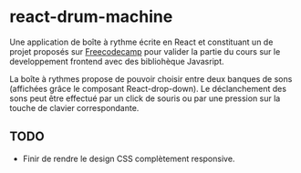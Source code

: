 <!--
# react-drum-machine

A little drum machine written in React and created as part of the [Freecodecamp](https://www.freecodecamp.org/learn/front-end-development-libraries/) front-end development curriculum.
it is fonctionnal, the sounds can be played with a mouse click or a button pression. The design is not finished, I didn't make it fully responsive.
Also, for this app, I used a React component to display the two different sound banks in a drop-down list.
-->

# react-drum-machine

Une application de boîte à rythme écrite en React et constituant un de projet proposés sur [Freecodecamp](https://www.freecodecamp.org/learn/front-end-development-libraries/) pour valider la partie du cours sur le developpement frontend avec des bibliohèque Javasript.

La boîte à rythmes propose de pouvoir choisir entre deux banques de sons (affichées grâce le composant React-drop-down).
Le déclanchement des sons peut être effectué par un click de souris ou par une pression sur la touche de clavier correspondante.

## TODO

- Finir de rendre le design CSS complètement responsive.
